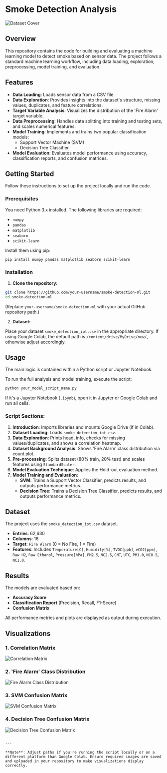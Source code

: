 # Smoke Detection Analysis
![Dataset Cover](Images/dataset-cover.jpg)
## Overview

This repository contains the code for building and evaluating a machine learning model to detect smoke based on sensor data. The project follows a standard machine learning workflow, including data loading, exploration, preprocessing, model training, and evaluation.

## Features

* **Data Loading**: Loads sensor data from a CSV file.
* **Data Exploration**: Provides insights into the dataset's structure, missing values, duplicates, and feature correlations.
* **Target Variable Analysis**: Visualizes the distribution of the 'Fire Alarm' target variable.
* **Data Preprocessing**: Handles data splitting into training and testing sets, and scales numerical features.
* **Model Training**: Implements and trains two popular classification models:
  * Support Vector Machine (SVM)
  * Decision Tree Classifier
* **Model Evaluation**: Evaluates model performance using accuracy, classification reports, and confusion matrices.

## Getting Started

Follow these instructions to set up the project locally and run the code.

### Prerequisites

You need Python 3.x installed. The following libraries are required:

* `numpy`
* `pandas`
* `matplotlib`
* `seaborn`
* `scikit-learn`

Install them using pip:

```bash
pip install numpy pandas matplotlib seaborn scikit-learn
```

### Installation

1. **Clone the repository:**

```bash
git clone https://github.com/your-username/smoke-detection-ml.git
cd smoke-detection-ml
```

(Replace `your-username/smoke-detection-ml` with your actual GitHub repository path.)

2. **Dataset:**

Place your dataset `smoke_detection_iot.csv` in the appropriate directory. If using Google Colab, the default path is `/content/drive/MyDrive/new/`, otherwise adjust accordingly.

## Usage

The main logic is contained within a Python script or Jupyter Notebook.

To run the full analysis and model training, execute the script:

```bash
python your_model_script_name.py
```

If it's a Jupyter Notebook (`.ipynb`), open it in Jupyter or Google Colab and run all cells.

### Script Sections:

1. **Introduction**: Imports libraries and mounts Google Drive (if in Colab).
2. **Dataset Loading**: Loads `smoke_detection_iot.csv`.
3. **Data Exploration**: Prints head, info, checks for missing values/duplicates, and shows a correlation heatmap.
4. **Dataset Background Analysis**: Shows 'Fire Alarm' class distribution via count plot.
5. **Pre-processing**: Splits dataset (80% train, 20% test) and scales features using `StandardScaler`.
6. **Model Evaluation Technique**: Applies the Hold-out evaluation method.
7. **Model Training and Evaluation**:
   * **SVM**: Trains a Support Vector Classifier, predicts results, and outputs performance metrics.
   * **Decision Tree**: Trains a Decision Tree Classifier, predicts results, and outputs performance metrics.

## Dataset

The project uses the `smoke_detection_iot.csv` dataset.

- **Entries**: 62,630
- **Columns**: 16
- **Target**: `Fire Alarm` (0 = No Fire, 1 = Fire)
- **Features**: Includes `Temperature[C]`, `Humidity[%]`, `TVOC[ppb]`, `eCO2[ppm]`, `Raw H2`, `Raw Ethanol`, `Pressure[hPa]`, `PM2.5`, `NC2.5`, `CNT`, `UTC`, `PM1.0`, `NC0.5`, `NC1.0`.

## Results

The models are evaluated based on:

* **Accuracy Score**
* **Classification Report** (Precision, Recall, F1-Score)
* **Confusion Matrix**

All performance metrics and plots are displayed as output during execution.

## Visualizations

### 1. Correlation Matrix

![Correlation Matrix](Images/correlation_matrix.png)

### 2. 'Fire Alarm' Class Distribution

![Fire Alarm Class Distribution](Images/class_distribution.png)

### 3. SVM Confusion Matrix

![SVM Confusion Matrix](Images/svm_confusion_matrix.png)

### 4. Decision Tree Confusion Matrix

![Decision Tree Confusion Matrix](Images/dt_confusion_matrix.png)
```

---

**Note**: Adjust paths if you're running the script locally or on a different platform than Google Colab. Ensure required images are saved and uploaded in your repository to make visualizations display correctly.
